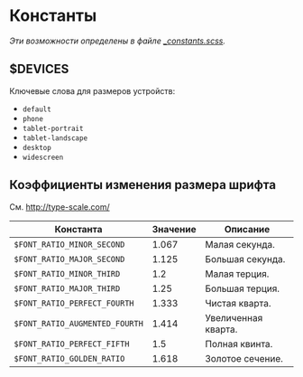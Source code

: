 # Константы

*Эти возможности определены в файле [_constants.scss](../lib/_constants.scss).*

## $DEVICES

Ключевые слова для размеров устройств:

- `default`
- `phone`
- `tablet-portrait` 
- `tablet-landscape` 
- `desktop`
- `widescreen`

## Коэффициенты изменения размера шрифта

См. http://type-scale.com/

Константа                      | Значение | Описание
-------------------------------|----------|---------
`$FONT_RATIO_MINOR_SECOND`     | 1.067    | Малая секунда.
`$FONT_RATIO_MAJOR_SECOND`     | 1.125    | Большая секунда.
`$FONT_RATIO_MINOR_THIRD`      | 1.2      | Малая терция.
`$FONT_RATIO_MAJOR_THIRD`      | 1.25     | Большая терция.
`$FONT_RATIO_PERFECT_FOURTH`   | 1.333    | Чистая кварта.
`$FONT_RATIO_AUGMENTED_FOURTH` | 1.414    | Увеличенная кварта.
`$FONT_RATIO_PERFECT_FIFTH`    | 1.5      | Полная квинта.
`$FONT_RATIO_GOLDEN_RATIO`     | 1.618    | Золотое сечение.
